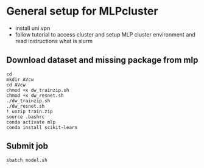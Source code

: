 # General setup for MLPcluster
* install uni vpn
* follow tutorial to access cluster and setup MLP cluster environment and read instructions what is slurm
## Download dataset and missing package from mlp
```
cd
mkdir AVcw
cd AVcw
chmod +x dw_trainzip.sh 
chmod +x dw_resnet.sh
./dw_trainzip.sh 
./dw_resnet.sh
! unzip train.zip
source .bashrc
conda activate mlp
conda install scikit-learn
```
## Submit job

```
sbatch model.sh

```

